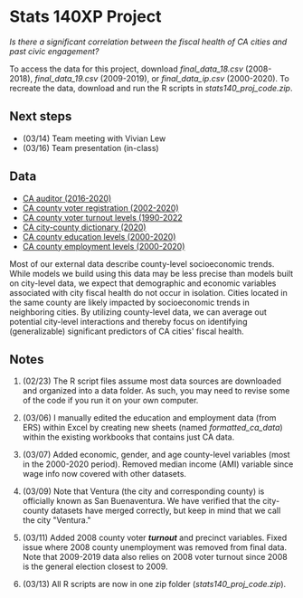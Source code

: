 # Stats 140XP Project

*Is there a significant correlation between the fiscal health of CA cities and past civic engagement?*

To access the data for this project, download *final_data_18.csv* (2008-2018), *final_data_19.csv* (2009-2019), or *final_data_ip.csv* (2000-2020). To recreate the data, download and run the R scripts in *stats140_proj_code.zip*.

## Next steps
- (03/14) Team meeting with Vivian Lew
- (03/16) Team presentation (in-class)

## Data
- [CA auditor (2016-2020)](https://www.auditor.ca.gov/local_high_risk/dashboard-csa) 
- [CA county voter registration (2002-2020)](https://www.sos.ca.gov/elections/voter-registration/voter-registration-statistics) 
- [CA county voter turnout levels (1990-2022](https://www.sos.ca.gov/elections/statistics/voter-participation-stats-county)
- [CA city-county dictionary (2020)](https://bythenumbers.sco.ca.gov/Raw-Data/Cities-Raw-Data-for-Fiscal-Years-2020-21/kyrq-f99p)
- [CA county education levels (2000-2020)](https://www.ers.usda.gov/data-products/county-level-data-sets/county-level-data-sets-download-data/)
- [CA county employment levels (2000-2020)](https://www.ers.usda.gov/data-products/county-level-data-sets/county-level-data-sets-download-data/)

Most of our external data describe county-level socioeconomic trends. While models we build using this data may be less precise than models built on city-level data, we expect that demographic and economic variables associated with city fiscal health do not occur in isolation. Cities located in the same county are likely impacted by socioeconomic trends in neighboring cities. By utilizing county-level data, we can average out potential city-level interactions and thereby focus on identifying (generalizable) significant predictors of CA cities' fiscal health. 

## Notes
1. (02/23) The R script files assume most data sources are downloaded and organized into a data folder. As such, you may need to revise some of the code if you run it on your own computer.

2. (03/06) I manually edited the education and employment data (from ERS) within Excel by creating new sheets (named *formatted_ca_data*) within the existing workbooks that contains just CA data.

4. (03/07) Added economic, gender, and age county-level variables (most in the 2000-2020 period). Removed median income (AMI) variable since wage info now covered with other datasets.

5. (03/09) Note that Ventura (the city and corresponding county) is officially known as San Buenaventura. We have verified that the city-county datasets have merged correctly, but keep in mind that we call the city "Ventura."

6. (03/11) Added 2008 county voter ***turnout*** and precinct variables. Fixed issue where 2008 county unemployment was removed from final data. Note that 2009-2019 data also relies on 2008 voter turnout since 2008 is the general election closest to 2009.

7. (03/13) All R scripts are now in one zip folder (*stats140_proj_code.zip*).
